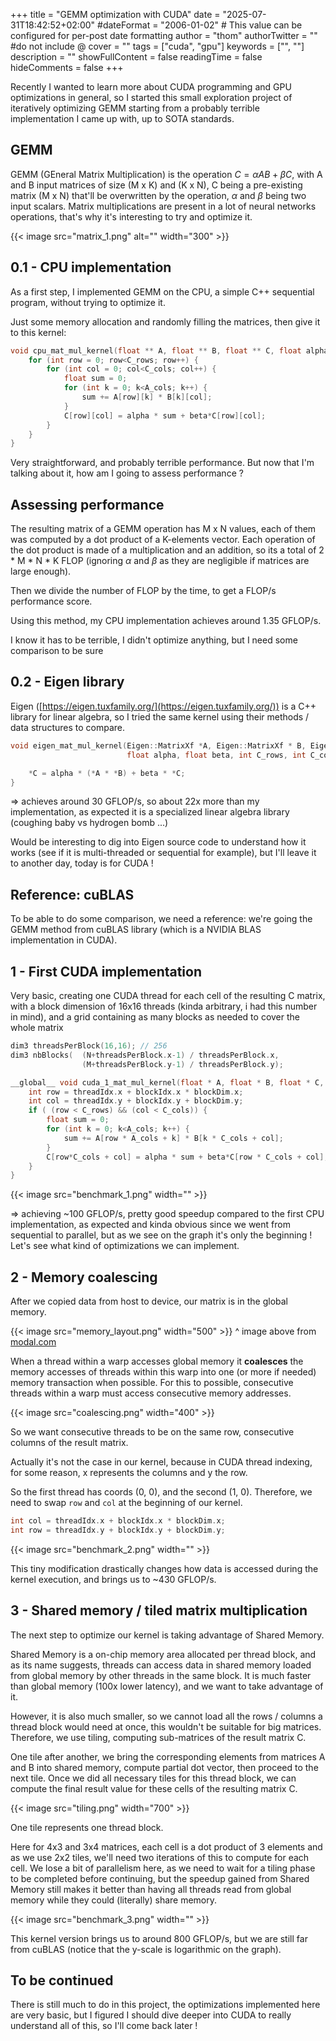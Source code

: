 +++
title = "GEMM optimization with CUDA"
date = "2025-07-31T18:42:52+02:00"
#dateFormat = "2006-01-02" # This value can be configured for per-post date formatting
author = "thom"
authorTwitter = "" #do not include @
cover = ""
tags = ["cuda", "gpu"]
keywords = ["", ""]
description = ""
showFullContent = false
readingTime = false
hideComments = false
+++


Recently I wanted to learn more about CUDA programming and GPU optimizations in general, so I started this small exploration project of iteratively optimizing GEMM starting from a probably terrible implementation I came up with, up to SOTA standards.
<!--more-->

## GEMM
GEMM (GEneral Matrix Multiplication) is the operation $C = \alpha AB + \beta C$, with A and B input matrices of size (M x K) and (K x N), C being a pre-existing matrix (M x N) that'll be overwritten by the operation, $\alpha$ and $\beta$ being two input scalars. Matrix multiplications are present in a lot of neural networks operations, that's why it's interesting to try and optimize it.

{{< image src="matrix_1.png" alt="" width="300" >}}

## 0.1 - CPU implementation
As a first step, I implemented GEMM on the CPU, a simple C++ sequential program, without trying to optimize it.

Just some memory allocation and randomly filling the matrices, then give it to this kernel:
```cpp
void cpu_mat_mul_kernel(float ** A, float ** B, float ** C, float alpha, float beta, int C_rows, int C_cols, int A_cols) {
    for (int row = 0; row<C_rows; row++) {
        for (int col = 0; col<C_cols; col++) {
            float sum = 0;
            for (int k = 0; k<A_cols; k++) {
                sum += A[row][k] * B[k][col];
            }
            C[row][col] = alpha * sum + beta*C[row][col];
        }
    }
}
```

Very straightforward, and probably terrible performance. But now that I'm talking about it, how am I going to assess performance ?

## Assessing performance
The resulting matrix of a GEMM operation has M x N values, each of them was computed by a dot product of a K-elements vector. Each operation of the dot product is made of a multiplication and an addition, so its a total of 2 * M * N * K FLOP (ignoring $\alpha$ and $\beta$ as they are negligible if matrices are large enough). 

Then we divide the number of FLOP by the time, to get a FLOP/s performance score.

Using this method, my CPU implementation achieves around 1.35 GFLOP/s.

I know it has to be terrible, I didn't optimize anything, but I need some comparison to be sure

## 0.2 - Eigen library
Eigen ([https://eigen.tuxfamily.org/](https://eigen.tuxfamily.org/)) is a C++ library for linear algebra, so I tried the same kernel using their methods / data structures to compare.

```cpp
void eigen_mat_mul_kernel(Eigen::MatrixXf *A, Eigen::MatrixXf * B, Eigen::MatrixXf *C, 
                          float alpha, float beta, int C_rows, int C_cols, int A_cols) {

    *C = alpha * (*A * *B) + beta * *C;
}
```

=> achieves around 30 GFLOP/s, so about 22x more than my implementation, as expected it is a specialized linear algebra library (coughing baby vs hydrogen bomb ...)

Would be interesting to dig into Eigen source code to understand how it works (see if it is multi-threaded or sequential for example), but I'll leave it to another day, today is for CUDA !

## Reference: cuBLAS
To be able to do some comparison, we need a reference: we're going the GEMM method from cuBLAS library (which is a NVIDIA BLAS implementation in CUDA).


## 1 - First CUDA implementation

Very basic, creating one CUDA thread for each cell of the resulting C matrix, with a block dimension of 16x16 threads (kinda arbitrary, i had this number in mind),
and a grid containing as many blocks as needed to cover the whole matrix
```cpp
dim3 threadsPerBlock(16,16); // 256
dim3 nbBlocks(  (N+threadsPerBlock.x-1) / threadsPerBlock.x, 
                (M+threadsPerBlock.y-1) / threadsPerBlock.y);
```



```cpp
__global__ void cuda_1_mat_mul_kernel(float * A, float * B, float * C, float alpha, float beta, int C_rows, int C_cols, int A_cols) {
    int row = threadIdx.x + blockIdx.x * blockDim.x;
    int col = threadIdx.y + blockIdx.y + blockDim.y;
    if ( (row < C_rows) && (col < C_cols)) {
        float sum = 0;
        for (int k = 0; k<A_cols; k++) {
            sum += A[row * A_cols + k] * B[k * C_cols + col];
        }
        C[row*C_cols + col] = alpha * sum + beta*C[row * C_cols + col];
    }
}
```


{{< image src="benchmark_1.png" width="" >}}

=> achieving ~100 GFLOP/s, pretty good speedup compared to the first CPU implementation, as expected and kinda obvious since we went from sequential to parallel, but as we see on the graph it's only the beginning ! Let's see what kind of optimizations we can implement.


## 2 - Memory coalescing

After we copied data from host to device, our matrix is in the global memory.

{{< image src="memory_layout.png" width="500" >}}
^ image above from [modal.com](https://modal.com/gpu-glossary/device-software/cuda-programming-model)

When a thread within a warp accesses global memory it **coalesces** the memory accesses of threads within this warp into one (or more if needed) memory transaction when possible.
For this to possible, consecutive threads within a warp must access consecutive memory addresses.

{{< image src="coalescing.png"  width="400" >}}

So we want consecutive threads to be on the same row, consecutive columns of the result matrix.

Actually it's not the case in our kernel, because in CUDA thread indexing, for some reason, x represents the columns and y the row. 

So the first thread has coords (0, 0), and the second (1, 0). Therefore, we need to swap `row` and `col` at the beginning of our kernel.
```cpp
int col = threadIdx.x + blockIdx.x * blockDim.x;
int row = threadIdx.y + blockIdx.y + blockDim.y;
```

{{< image src="benchmark_2.png" width="" >}}


This tiny modification drastically changes how data is accessed during the kernel execution, and brings us to ~430 GFLOP/s.


## 3 - Shared memory / tiled matrix multiplication

The next step to optimize our kernel is taking advantage of Shared Memory. 

Shared Memory is a on-chip memory area allocated per thread block, and as its name suggests, threads can access data in shared memory loaded from global memory by other threads in the same block. It is much faster than global memory (100x lower latency), and we want to take advantage of it.

However, it is also much smaller, so we cannot load all the rows / columns a thread block would need at once, this wouldn't be suitable for big matrices. Therefore, we use tiling, computing sub-matrices of the result matrix C.

One tile after another, we bring the corresponding elements from matrices A and B into shared memory, compute partial dot vector, then proceed to the next tile. Once we did all necessary tiles for this thread block, we can compute the final result value for these cells of the resulting matrix C.

{{< image src="tiling.png"  width="700" >}}

One tile represents one thread block.

Here for 4x3 and 3x4 matrices, each cell is a dot product of 3 elements and as we use 2x2 tiles, we'll need two iterations of this to compute for each cell. We lose a bit of parallelism here, as we need to wait for a tiling phase to be completed before continuing, but the speedup gained from Shared Memory still makes it better than having all threads read from global memory while they could (literally) share memory.

{{< image src="benchmark_3.png" width="" >}}


This kernel version brings us to around 800 GFLOP/s, but we are still far from cuBLAS (notice that the y-scale is logarithmic on the graph).

## To be continued

There is still much to do in this project, the optimizations implemented here are very basic, but I figured I should dive deeper into CUDA to really understand all of this, so I'll come back later !

